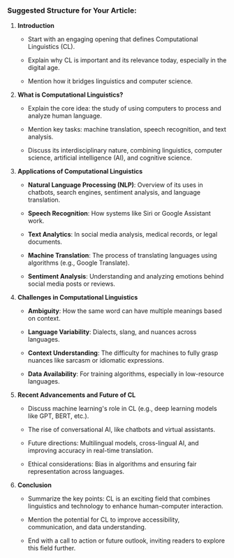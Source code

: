 ### **Suggested Structure for Your Article:**

1. **Introduction**
    
    - Start with an engaging opening that defines Computational Linguistics (CL).
        
    - Explain why CL is important and its relevance today, especially in the digital age.
        
    - Mention how it bridges linguistics and computer science.
        
2. **What is Computational Linguistics?**
    
    - Explain the core idea: the study of using computers to process and analyze human language.
        
    - Mention key tasks: machine translation, speech recognition, and text analysis.
        
    - Discuss its interdisciplinary nature, combining linguistics, computer science, artificial intelligence (AI), and cognitive science.
        
3. **Applications of Computational Linguistics**
    
    - **Natural Language Processing (NLP)**: Overview of its uses in chatbots, search engines, sentiment analysis, and language translation.
        
    - **Speech Recognition**: How systems like Siri or Google Assistant work.
        
    - **Text Analytics**: In social media analysis, medical records, or legal documents.
        
    - **Machine Translation**: The process of translating languages using algorithms (e.g., Google Translate).
        
    - **Sentiment Analysis**: Understanding and analyzing emotions behind social media posts or reviews.
        
4. **Challenges in Computational Linguistics**
    
    - **Ambiguity**: How the same word can have multiple meanings based on context.
        
    - **Language Variability**: Dialects, slang, and nuances across languages.
        
    - **Context Understanding**: The difficulty for machines to fully grasp nuances like sarcasm or idiomatic expressions.
        
    - **Data Availability**: For training algorithms, especially in low-resource languages.
        
5. **Recent Advancements and Future of CL**
    
    - Discuss machine learning's role in CL (e.g., deep learning models like GPT, BERT, etc.).
        
    - The rise of conversational AI, like chatbots and virtual assistants.
        
    - Future directions: Multilingual models, cross-lingual AI, and improving accuracy in real-time translation.
        
    - Ethical considerations: Bias in algorithms and ensuring fair representation across languages.
        
6. **Conclusion**
    
    - Summarize the key points: CL is an exciting field that combines linguistics and technology to enhance human-computer interaction.
        
    - Mention the potential for CL to improve accessibility, communication, and data understanding.
        
    - End with a call to action or future outlook, inviting readers to explore this field further.